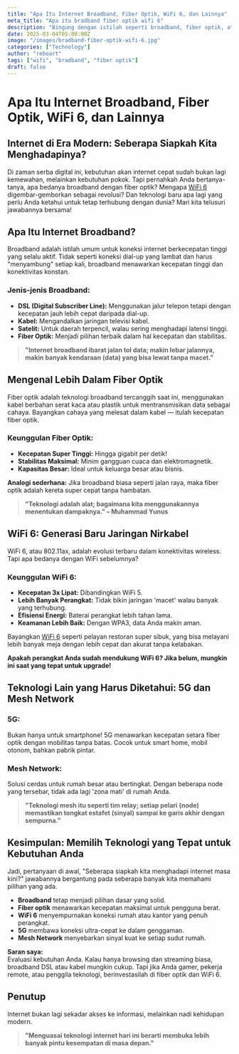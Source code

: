 ```yaml
---
title: "Apa Itu Internet Broadband, Fiber Optik, WiFi 6, dan Lainnya"
meta_title: "Apa itu bradband fiber optik wifi 6"
description: "Bingung dengan istilah seperti broadband, fiber optik, atau WiFi 6? Artikel ini menjelaskan secara sederhana namun mendalam mengenai berbagai jenis koneksi internet, teknologi jaringan terbaru, serta keunggulan masing-masing. Cocok untuk Anda yang ingin memahami dunia internet modern dengan bahasa yang mudah dimengerti."
date: 2025-03-04T05:00:00Z
image: "/images/bradband-fiber-optik-wifi-6.jpg"
categories: ["Technology"]
author: "reboart"
tags: ["wifi", "bradband", "fiber optik"]
draft: false
---
```


# **Apa Itu Internet Broadband, Fiber Optik, WiFi 6, dan Lainnya**

## **Internet di Era Modern: Seberapa Siapkah Kita Menghadapinya?**
Di zaman serba digital ini, kebutuhan akan internet cepat sudah bukan lagi kemewahan, melainkan kebutuhan pokok. Tapi pernahkah Anda bertanya-tanya, apa bedanya broadband dengan fiber optik? Mengapa [WiFi 6](https://rgn.biz.id/tags/wifi6/) digembar-gemborkan sebagai revolusi? Dan teknologi baru apa lagi yang perlu Anda ketahui untuk tetap terhubung dengan dunia? Mari kita telusuri jawabannya bersama!

## **Apa Itu Internet Broadband?**
Broadband adalah istilah umum untuk koneksi internet berkecepatan tinggi yang selalu aktif. Tidak seperti koneksi dial-up yang lambat dan harus "menyambung" setiap kali, broadband menawarkan kecepatan tinggi dan konektivitas konstan.

### **Jenis-jenis Broadband:**
- **DSL (Digital Subscriber Line):** Menggunakan jalur telepon tetapi dengan kecepatan jauh lebih cepat daripada dial-up.
- **Kabel:** Mengandalkan jaringan televisi kabel.
- **Satelit:** Untuk daerah terpencil, walau sering menghadapi latensi tinggi.
- **Fiber Optik:** Menjadi pilihan terbaik dalam hal kecepatan dan stabilitas.

> **"Internet broadband ibarat jalan tol data; makin lebar jalannya, makin banyak kendaraan (data) yang bisa lewat tanpa macet."**

## **Mengenal Lebih Dalam Fiber Optik**
Fiber optik adalah teknologi broadband tercanggih saat ini, menggunakan kabel berbahan serat kaca atau plastik untuk mentransmisikan data sebagai cahaya. Bayangkan cahaya yang melesat dalam kabel — itulah kecepatan fiber optik.

### **Keunggulan Fiber Optik:**
- **Kecepatan Super Tinggi:** Hingga gigabit per detik!
- **Stabilitas Maksimal:** Minim gangguan cuaca dan elektromagnetik.
- **Kapasitas Besar:** Ideal untuk keluarga besar atau bisnis.

**Analogi sederhana:** Jika broadband biasa seperti jalan raya, maka fiber optik adalah kereta super cepat tanpa hambatan.

> **"Teknologi adalah alat; bagaimana kita menggunakannya menentukan dampaknya." – Muhammad Yunus**

## **WiFi 6: Generasi Baru Jaringan Nirkabel**
WiFi 6, atau 802.11ax, adalah evolusi terbaru dalam konektivitas wireless. Tapi apa bedanya dengan WiFi sebelumnya?

### **Keunggulan WiFi 6:**
- **Kecepatan 3x Lipat:** Dibandingkan WiFi 5.
- **Lebih Banyak Perangkat:** Tidak bikin jaringan 'macet' walau banyak yang terhubung.
- **Efisiensi Energi:** Baterai perangkat lebih tahan lama.
- **Keamanan Lebih Baik:** Dengan WPA3, data Anda makin aman.

Bayangkan [WiFi 6](https://rgn.biz.id/tags/wifi6/) seperti pelayan restoran super sibuk, yang bisa melayani lebih banyak meja dengan lebih cepat dan akurat tanpa kelabakan.

**Apakah perangkat Anda sudah mendukung WiFi 6? Jika belum, mungkin ini saat yang tepat untuk upgrade!**

## **Teknologi Lain yang Harus Diketahui: 5G dan Mesh Network**
### **5G:**
Bukan hanya untuk smartphone! 5G menawarkan kecepatan setara fiber optik dengan mobilitas tanpa batas. Cocok untuk smart home, mobil otonom, bahkan pabrik pintar.

### **Mesh Network:**
Solusi cerdas untuk rumah besar atau bertingkat. Dengan beberapa node yang tersebar, tidak ada lagi 'zona mati' di rumah Anda.

> **"Teknologi mesh itu seperti tim relay; setiap pelari (node) memastikan tongkat estafet (sinyal) sampai ke garis akhir dengan sempurna."**

## **Kesimpulan: Memilih Teknologi yang Tepat untuk Kebutuhan Anda**
Jadi, pertanyaan di awal, "Seberapa siapkah kita menghadapi internet masa kini?" jawabannya bergantung pada seberapa banyak kita memahami pilihan yang ada.

- **Broadband** tetap menjadi pilihan dasar yang solid.
- **Fiber optik** menawarkan kecepatan maksimal untuk pengguna berat.
- **WiFi 6** menyempurnakan koneksi rumah atau kantor yang penuh perangkat.
- **5G** membawa koneksi ultra-cepat ke dalam genggaman.
- **Mesh Network** menyebarkan sinyal kuat ke setiap sudut rumah.

**Saran saya:**  
Evaluasi kebutuhan Anda. Kalau hanya browsing dan streaming biasa, broadband DSL atau kabel mungkin cukup. Tapi jika Anda gamer, pekerja remote, atau penggila teknologi, berinvestasilah di fiber optik dan WiFi 6.

## **Penutup**
Internet bukan lagi sekadar akses ke informasi, melainkan nadi kehidupan modern.  
> **"Menguasai teknologi internet hari ini berarti membuka lebih banyak pintu kesempatan di masa depan."**
